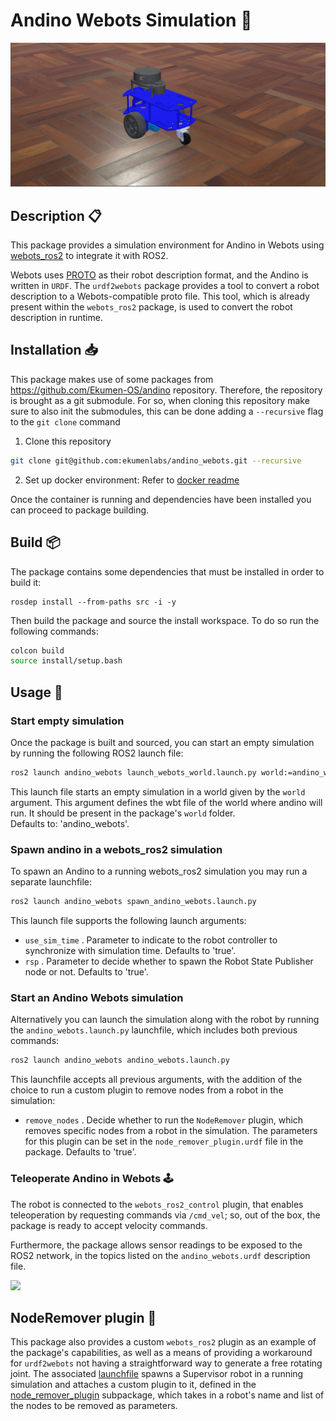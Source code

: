 # Andino Webots Simulation :lady_beetle:

<!-- Image of andino in webots with shadows and stuff -->
<!-- Description and purpose -->
![ANDINO WEBOTS SIMULATION](andino_webots/docs/andino_sim.png)

## Description :clipboard:

This package provides a simulation environment for Andino in Webots using [webots_ros2](https://github.com/cyberbotics/webots_ros2) to integrate it with ROS2.

Webots uses [PROTO](https://cyberbotics.com/doc/reference/proto) as their robot description format, and the Andino is written in `URDF`. The `urdf2webots` package provides a tool to convert a robot description to a Webots-compatible proto file. This tool, which is already present within the `webots_ros2` package, is used to convert the robot description in runtime.
<!-- 
### urdf2webots
TODO
Since Webots uses `PROTO` as their robot description format, and the Andino is written in `URDF`. The `urdf2webots` package, a tool to convert urdf to a Webots-compatible proto file, and which is already present within the `webots_ros2` package, is used.
Notably, the tool lacks functionality for several   -->

## Installation :inbox_tray:


This package makes use of some packages from https://github.com/Ekumen-OS/andino repository. Therefore, the repository is brought as a git submodule.
For so, when cloning this repository make sure to also init the submodules, this can be done adding a `--recursive` flag to the `git clone` command

1. Clone this repository

```sh
git clone git@github.com:ekumenlabs/andino_webots.git --recursive
```

2. Set up docker environment:
Refer to [docker readme](docker/README.md)

Once the container is running and dependencies have been installed you can proceed to package building.

## Build :package:

The package contains some dependencies that must be installed in order to build it:

```
rosdep install --from-paths src -i -y
```

Then build the package and source the install workspace. To do so run the following commands:

```sh
colcon build
source install/setup.bash
```

## Usage :rocket:

### Start empty simulation

Once the package is built and sourced, you can start an empty simulation by running the following ROS2 launch file:


```sh
ros2 launch andino_webots launch_webots_world.launch.py world:=andino_webots
```

This launch file starts an empty simulation in a world given by the `world` argument. This argument defines the wbt file of the world where andino will run. It should be present in the package's `world` folder.   
Defaults to: 'andino_webots'.
 

### Spawn andino in a webots_ros2 simulation

To spawn an Andino to a running webots_ros2 simulation you may run a separate launchfile:


```sh
ros2 launch andino_webots spawn_andino_webots.launch.py
```

This launch file supports the following launch arguments:

- `use_sim_time` . Parameter to indicate to the robot controller to synchronize with simulation time. Defaults to 'true'.
- `rsp` . Parameter to decide whether to spawn the Robot State Publisher node or not. Defaults to 'true'.

### Start an Andino Webots simulation

Alternatively you can launch the simulation along with the robot by running the `andino_webots.launch.py` launchfile, which includes both previous commands:

```sh
ros2 launch andino_webots andino_webots.launch.py
```

This launchfile accepts all previous arguments, with the addition of the choice to run a custom plugin to remove nodes from a robot in the simulation:

- `remove_nodes` . Decide whether to run the `NodeRemover` plugin, which removes specific nodes from a robot in the simulation. The parameters for this plugin can be set in the `node_remover_plugin.urdf` file in the package. Defaults to 'true'.

### Teleoperate Andino in Webots :joystick:

The robot is connected to the `webots_ros2_control` plugin, that enables teleoperation by requesting commands via `/cmd_vel`; so, out of the box, the package is ready to accept velocity commands.

Furthermore, the package allows sensor readings to be exposed to the ROS2 network, in the topics listed on the `andino_webots.urdf` description file.

![](andino_webots/docs/andino.gif)

## NodeRemover plugin :wrench:

This package also provides a custom `webots_ros2` plugin as an example of the package's capabilities, as well as a means of providing a workaround for `urdf2webots` not having a straightforward way to generate a free rotating joint.
The associated [launchfile](./andino_webots/launch/remove_nodes.launch.py) spawns a Supervisor robot in a running simulation and attaches a custom plugin to it, defined in the [node_remover_plugin](./node_remover_plugin) subpackage, which takes in a robot's name and list of the nodes to be removed as parameters.
